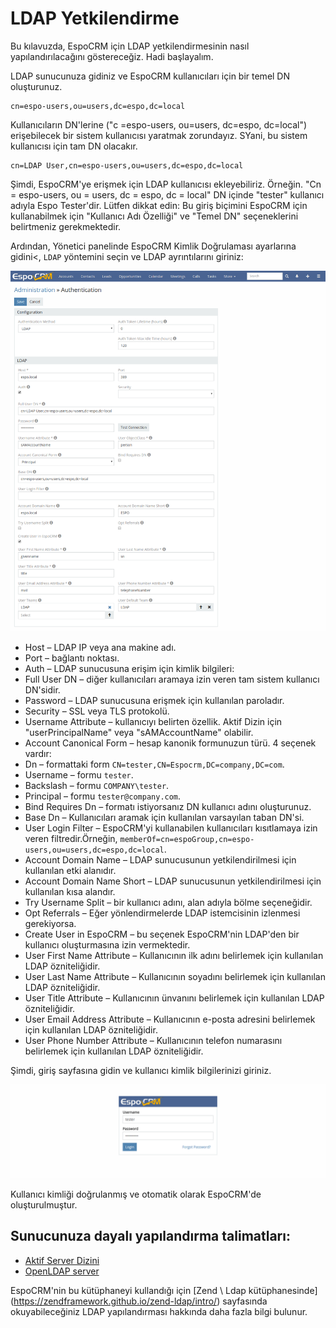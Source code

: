 # LDAP Yetkilendirme

Bu kılavuzda, EspoCRM için LDAP yetkilendirmesinin nasıl yapılandırılacağını göstereceğiz. Hadi başlayalım.

LDAP sunucunuza gidiniz ve EspoCRM kullanıcıları için bir temel DN oluşturunuz.

```
cn=espo-users,ou=users,dc=espo,dc=local
```

Kullanıcıların DN'lerine ("c =espo-users, ou=users, dc=espo, dc=local") erişebilecek bir sistem kullanıcısı yaratmak zorundayız. SYani, bu sistem kullanıcısı için tam DN olacakır.
```
cn=LDAP User,cn=espo-users,ou=users,dc=espo,dc=local
```
Şimdi, EspoCRM'ye erişmek için LDAP kullanıcısı ekleyebiliriz. Örneğin. "Cn = espo-users, ou = users, dc = espo, dc = local" DN içinde "tester" kullanıcı adıyla Espo Tester'dir. Lütfen dikkat edin: Bu giriş biçimini EspoCRM için kullanabilmek için "Kullanıcı Adı Özelliği" ve "Temel DN" seçeneklerini belirtmeniz gerekmektedir.

Ardından, Yönetici panelinde EspoCRM Kimlik Doğrulaması ayarlarına gidini<, `LDAP` yöntemini seçin ve LDAP ayrıntılarını giriniz:

![1](https://raw.githubusercontent.com/espocrm/documentation/master/docs/_static/images/administration/ldap-authorization/ldap-configuration.png)

* Host – LDAP IP veya ana makine adı.
* Port – bağlantı noktası.
* Auth – LDAP sunucusuna erişim için kimlik bilgileri:
 * Full User DN – diğer kullanıcıları aramaya izin veren tam sistem kullanıcı DN'sidir.
 * Password – LDAP sunucusuna erişmek için kullanılan paroladır.
* Security – SSL veya TLS protokolü.
* Username Attribute – kullanıcıyı belirten özellik. Aktif Dizin için "userPrincipalName" veya "sAMAccountName" olabilir.
* Account Canonical Form – hesap kanonik formunuzun türü. 4 seçenek vardır:
 * Dn – formattaki form `CN=tester,CN=Espocrm,DC=company,DC=com`.
 * Username – formu `tester`.
 * Backslash – formu `COMPANY\tester`.
 * Principal – formu `tester@company.com`.
* Bind Requires Dn – formatı istiyorsanız DN kullanıcı adını oluşturunuz.
* Base Dn – Kullanıcıları aramak için kullanılan varsayılan taban DN'si.
* User Login Filter – EspoCRM'yi kullanabilen kullanıcıları kısıtlamaya izin veren filtredir.Örneğin, `memberOf=cn=espoGroup,cn=espo-users,ou=users,dc=espo,dc=local`.
* Account Domain Name – LDAP sunucusunun yetkilendirilmesi için kullanılan etki alanıdır.
* Account Domain Name Short – LDAP sunucusunun yetkilendirilmesi için kullanılan kısa alandır.
* Try Username Split – bir kullanıcı adını, alan adıyla bölme seçeneğidir.
* Opt Referrals – Eğer yönlendirmelerde LDAP istemcisinin izlenmesi gerekiyorsa.
* Create User in EspoCRM – bu seçenek EspoCRM'nin LDAP'den bir kullanıcı oluşturmasına izin vermektedir.
 * User First Name Attribute – Kullanıcının ilk adını belirlemek için kullanılan LDAP özniteliğidir.
 * User Last Name Attribute – Kullanıcının soyadını belirlemek için kullanılan LDAP özniteliğidir.
 * User Title Attribute – Kullanıcının ünvanını belirlemek için kullanılan LDAP özniteliğidir.
 * User Email Address Attribute – Kullanıcının e-posta adresini belirlemek için kullanılan LDAP özniteliğidir.
 * User Phone Number Attribute – Kullanıcının telefon numarasını belirlemek için kullanılan LDAP özniteliğidir.

Şimdi, giriş sayfasına gidin ve kullanıcı kimlik bilgilerinizi giriniz.

![2](https://raw.githubusercontent.com/espocrm/documentation/master/docs/_static/images/administration/ldap-authorization/ldap-login.png)

Kullanıcı kimliği doğrulanmış ve otomatik olarak EspoCRM'de oluşturulmuştur.

## Sunucunuza dayalı yapılandırma talimatları:
* [Aktif Server Dizini](ldap-authorization-for-ad.md)
* [OpenLDAP server](ldap-authorization-for-openldap.md)

EspoCRM'nin bu kütüphaneyi kullandığı için [Zend \ Ldap kütüphanesinde] (https://zendframework.github.io/zend-ldap/intro/) sayfasında okuyabileceğiniz LDAP yapılandırması hakkında daha fazla bilgi bulunur.



